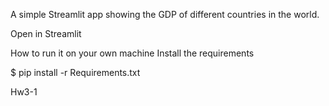 A simple Streamlit app showing the GDP of different countries in the world.

Open in Streamlit

How to run it on your own machine Install the requirements

$ pip install -r Requirements.txt

Hw3-1

